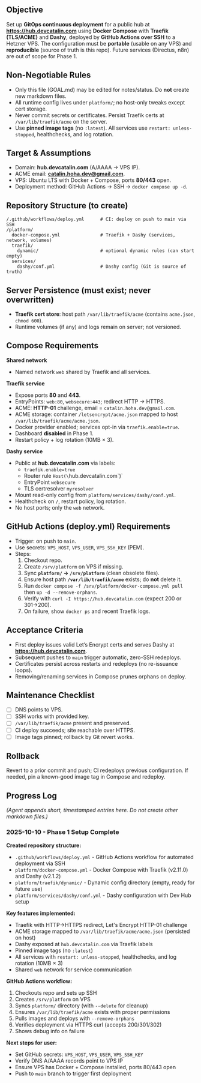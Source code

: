 ## Objective

Set up **GitOps continuous deployment** for a public hub at **https://hub.devcatalin.com** using **Docker Compose** with **Traefik (TLS/ACME)** and **Dashy**, deployed by **GitHub Actions over SSH** to a Hetzner VPS. The configuration must be **portable** (usable on any VPS) and **reproducible** (source of truth is this repo). Future services (Directus, n8n) are out of scope for Phase 1.

## Non-Negotiable Rules

- Only this file (GOAL.md) may be edited for notes/status. Do **not** create new markdown files.
- All runtime config lives under `platform/`; no host-only tweaks except cert storage.
- Never commit secrets or certificates. Persist Traefik certs at `/var/lib/traefik/acme` on the server.
- Use **pinned image tags** (no `:latest`). All services use `restart: unless-stopped`, healthchecks, and log rotation.

## Target & Assumptions

- Domain: **hub.devcatalin.com** (A/AAAA → VPS IP).
- ACME email: **catalin.hoha.dev@gmail.com**.
- VPS: Ubuntu LTS with Docker + Compose, ports **80/443** open.
- Deployment method: GitHub Actions → SSH → `docker compose up -d`.

## Repository Structure (to create)

```
/.github/workflows/deploy.yml      # CI: deploy on push to main via SSH
/platform/
  docker-compose.yml               # Traefik + Dashy (services, network, volumes)
  traefik/
    dynamic/                       # optional dynamic rules (can start empty)
  services/
    dashy/conf.yml                 # Dashy config (Git is source of truth)
```

## Server Persistence (must exist; never overwritten)

- **Traefik cert store**: host path `/var/lib/traefik/acme` (contains `acme.json`, `chmod 600`).
- Runtime volumes (if any) and logs remain on server; not versioned.

## Compose Requirements

**Shared network**

- Named network `web` shared by Traefik and all services.

**Traefik service**

- Expose ports **80** and **443**.
- EntryPoints: `web:80`, `websecure:443`; redirect HTTP → HTTPS.
- ACME: **HTTP-01** challenge, email = `catalin.hoha.dev@gmail.com`.
- ACME storage: container `/letsencrypt/acme.json` mapped to host `/var/lib/traefik/acme/acme.json`.
- Docker provider enabled; services opt-in via `traefik.enable=true`.
- Dashboard **disabled** in Phase 1.
- Restart policy + log rotation (10MB × 3).

**Dashy service**

- Public at **hub.devcatalin.com** via labels:
  - `traefik.enable=true`
  - Router rule `Host(\`hub.devcatalin.com\`)`
  - EntryPoint `websecure`
  - TLS certresolver `myresolver`
- Mount read-only config from `platform/services/dashy/conf.yml`.
- Healthcheck on `/`, restart policy, log rotation.
- No host ports; only the `web` network.

## GitHub Actions (deploy.yml) Requirements

- Trigger: on push to `main`.
- Use secrets: `VPS_HOST`, `VPS_USER`, `VPS_SSH_KEY` (PEM).
- Steps:
  1. Checkout repo.
  2. Create `/srv/platform` on VPS if missing.
  3. Sync **`platform/` → `/srv/platform`** (clean obsolete files).
  4. Ensure host path **`/var/lib/traefik/acme`** exists; do **not** delete it.
  5. Run `docker compose -f /srv/platform/docker-compose.yml pull` then `up -d --remove-orphans`.
  6. Verify with `curl -I https://hub.devcatalin.com` (expect 200 or 301→200).
  7. On failure, show `docker ps` and recent Traefik logs.

## Acceptance Criteria

- First deploy issues valid Let’s Encrypt certs and serves Dashy at **https://hub.devcatalin.com**.
- Subsequent pushes to `main` trigger automatic, zero-SSH redeploys.
- Certificates persist across restarts and redeploys (no re-issuance loops).
- Removing/renaming services in Compose prunes orphans on deploy.

## Maintenance Checklist

- [ ] DNS points to VPS.
- [ ] SSH works with provided key.
- [ ] `/var/lib/traefik/acme` present and preserved.
- [ ] CI deploy succeeds; site reachable over HTTPS.
- [ ] Image tags pinned; rollback by Git revert works.

## Rollback

Revert to a prior commit and push; CI redeploys previous configuration. If needed, pin a known-good image tag in Compose and redeploy.

## Progress Log

_(Agent appends short, timestamped entries here. Do not create other markdown files.)_

### 2025-10-10 - Phase 1 Setup Complete

**Created repository structure:**

- `.github/workflows/deploy.yml` - GitHub Actions workflow for automated deployment via SSH
- `platform/docker-compose.yml` - Docker Compose with Traefik (v2.11.0) and Dashy (v2.1.2)
- `platform/traefik/dynamic/` - Dynamic config directory (empty, ready for future use)
- `platform/services/dashy/conf.yml` - Dashy configuration with Dev Hub setup

**Key features implemented:**

- Traefik with HTTP→HTTPS redirect, Let's Encrypt HTTP-01 challenge
- ACME storage mapped to `/var/lib/traefik/acme/acme.json` (persisted on host)
- Dashy exposed at `hub.devcatalin.com` via Traefik labels
- Pinned image tags (no `:latest`)
- All services with `restart: unless-stopped`, healthchecks, and log rotation (10MB × 3)
- Shared `web` network for service communication

**GitHub Actions workflow:**

1. Checkouts repo and sets up SSH
2. Creates `/srv/platform` on VPS
3. Syncs `platform/` directory (with `--delete` for cleanup)
4. Ensures `/var/lib/traefik/acme` exists with proper permissions
5. Pulls images and deploys with `--remove-orphans`
6. Verifies deployment via HTTPS curl (accepts 200/301/302)
7. Shows debug info on failure

**Next steps for user:**

- Set GitHub secrets: `VPS_HOST`, `VPS_USER`, `VPS_SSH_KEY`
- Verify DNS A/AAAA records point to VPS IP
- Ensure VPS has Docker + Compose installed, ports 80/443 open
- Push to `main` branch to trigger first deployment
